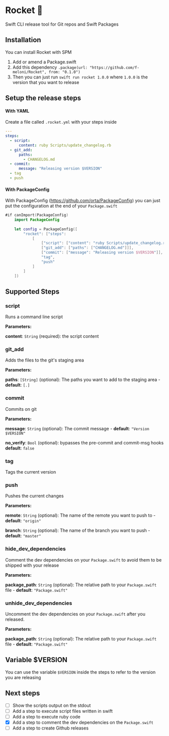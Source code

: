 # Rocket 🚀

Swift CLI release tool for Git repos and Swift Packages

## Installation
You can install Rocket with SPM

1. Add or amend a Package.swift
2. Add this dependency `.package(url: "https://github.com/f-meloni/Rocket", from: "0.1.0")`
3. Then you can just run `swift run rocket 1.0.0` where `1.0.0` is the version that you want to release

## Setup the release steps

#### With YAML
Create a file called `.rocket.yml` with your steps inside

```yaml
---
steps: 
  - script: 
      content: ruby Scripts/update_changelog.rb
  - git_add:
      paths:
        - CHANGELOG.md
  - commit:
      message: "Releasing version $VERSION"
  - tag
  - push
```

#### With PackageConfig
With PackageConfig (https://github.com/orta/PackageConfig) you can just put the configuration at the end of your `Package.swift`

```swift
#if canImport(PackageConfig)
    import PackageConfig
    
    let config = PackageConfig([
        "rocket": ["steps":
            [
                ["script": ["content": "ruby Scripts/update_changelog.rb"]]
                ["git_add": ["paths": ["CHANGELOG.md"]]],
                ["commit": ["message": "Releasing version $VERSION"]],
                "tag",
                "push"
            ]
        ]
    ])
```

## Supported Steps

### script
Runs a command line script

**Parameters:**

**content**: `String` (required): the script content

### git_add
Adds the files to the git's staging area

**Parameters:**

**paths**: `[String]` (optional): The paths you want to add to the staging area - **default**: `[.]`

### commit
Commits on git

**Parameters:**

**message**: `String` (optional): The commit message - **default**: `"Version $VERSION"`

**no_verify**: `Bool` (optional): bypasses the pre-commit and commit-msg hooks **default**: `false`

### tag
Tags the current version

### push
Pushes the current changes

**Parameters:**

**remote**: `String` (optional): The name of the remote you want to push to - **default**: `"origin"`

**branch**: `String` (optional): The name of the branch you want to push - **default**: `"master"`

### hide_dev_dependencies
Comment the dev dependencies on your `Package.swift` to avoid them to be shipped with your release

**Parameters:**

**package_path**: `String` (optional): The relative path to your `Package.swift` file - **default**: `"Package.swift"`

### unhide_dev_dependencies
Uncomment the dev dependencies on your `Package.swift` after you released.

**Parameters:**

**package_path**: `String` (optional): The relative path to your `Package.swift` file - **default**: `"Package.swift"`

## Variable $VERSION

You can use the variable `$VERSION` inside the steps to refer to the version you are releasing

## Next steps

- [ ] Show the scripts output on the stdout
- [ ] Add a step to execute script files written in swift
- [ ] Add a step to execute ruby code
- [X] Add a step to comment the dev dependencies on the `Package.swift`
- [ ] Add a step to create Github releases

